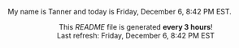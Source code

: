My name is Tanner and today is Friday, December 6, 8:42 PM EST.

<p align="center">This <i>README</i> file is generated <b>every 3 hours</b>!</br>Last refresh: Friday, December 6, 8:42 PM EST<br /></p>
